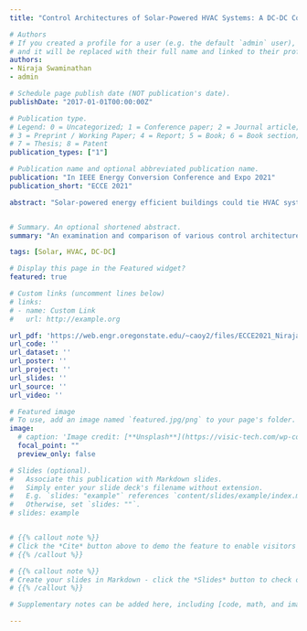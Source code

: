 ```yaml
---
title: "Control Architectures of Solar-Powered HVAC Systems: A DC-DC Converter’s Perspective"

# Authors
# If you created a profile for a user (e.g. the default `admin` user), write the username (folder name) here 
# and it will be replaced with their full name and linked to their profile.
authors:
- Niraja Swaminathan
- admin

# Schedule page publish date (NOT publication's date).
publishDate: "2017-01-01T00:00:00Z"

# Publication type.
# Legend: 0 = Uncategorized; 1 = Conference paper; 2 = Journal article;
# 3 = Preprint / Working Paper; 4 = Report; 5 = Book; 6 = Book section;
# 7 = Thesis; 8 = Patent
publication_types: ["1"]

# Publication name and optional abbreviated publication name.
publication: "In IEEE Energy Conversion Conference and Expo 2021"
publication_short: "ECCE 2021"

abstract: "Solar-powered energy efficient buildings could tie HVAC systems with solar energy and the grid to function together. Such HVAC systems require the grid, batteries, or other energy storage to supply or consume the excess power. This paper presents four different control architectures for solarpowered HVAC systems, focusing on their DC-DC converters. The analysis finds that a higher transformer turns ratio, as within the converter, is required on architectures with a fixed DC bus as opposed to those with a varying DC bus. On the other hand, the varying DC bus architectures require a wider duty ratio range, higher input inductance and output capacitance, a finding compounded due to larger low-power voltage ripples. The results are validated via hardware experimental testing from a 500 W solar simulator (power supply), a front-end current-fed full-bridge DC-DC converter, and a variable load mimicking the HVAC. A table then summarizes the features, advantages, and disadvantages of each architecture."


# Summary. An optional shortened abstract.
summary: "An examination and comparison of various control architectures for solar-powered HVAC systems."

tags: [Solar, HVAC, DC-DC]

# Display this page in the Featured widget?
featured: true

# Custom links (uncomment lines below)
# links:
# - name: Custom Link
#   url: http://example.org

url_pdf: 'https://web.engr.oregonstate.edu/~caoy2/files/ECCE2021_NirajaHAVC.pdf'
url_code: ''
url_dataset: ''
url_poster: ''
url_project: ''
url_slides: ''
url_source: ''
url_video: ''

# Featured image
# To use, add an image named `featured.jpg/png` to your page's folder. 
image:
  # caption: 'Image credit: [**Unsplash**](https://visic-tech.com/wp-content/uploads/2021/06/ECCE_2021_thumb.jpg)'
  focal_point: ""
  preview_only: false

# Slides (optional).
#   Associate this publication with Markdown slides.
#   Simply enter your slide deck's filename without extension.
#   E.g. `slides: "example"` references `content/slides/example/index.md`.
#   Otherwise, set `slides: ""`.
# slides: example


# {{% callout note %}}
# Click the *Cite* button above to demo the feature to enable visitors to import publication metadata into their reference management software.
# {{% /callout %}}

# {{% callout note %}}
# Create your slides in Markdown - click the *Slides* button to check out the example.
# {{% /callout %}}

# Supplementary notes can be added here, including [code, math, and images](https://wowchemy.com/docs/writing-markdown-latex/).

---
```


